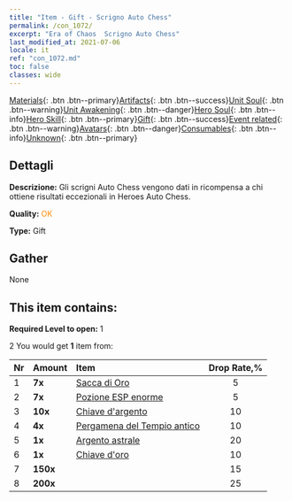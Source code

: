 ```yaml
---
title: "Item - Gift - Scrigno Auto Chess"
permalink: /con_1072/
excerpt: "Era of Chaos  Scrigno Auto Chess"
last_modified_at: 2021-07-06
locale: it
ref: "con_1072.md"
toc: false
classes: wide
---
```

 [Materials](/ItemsIT/){: .btn .btn--primary}[Artifacts](/ItemsIT/Artifacts/){: .btn .btn--success}[Unit Soul](/ItemsIT/UnitSoul/){: .btn .btn--warning}[Unit Awakening](/ItemsIT/UnitAwakening/){: .btn .btn--danger}[Hero Soul](/ItemsIT/HeroSoul/){: .btn .btn--info}[Hero Skill](/ItemsIT/HeroSkill/){: .btn .btn--primary}[Gift](/ItemsIT/Gift/){: .btn .btn--success}[Event related](/ItemsIT/Events/){: .btn .btn--warning}[Avatars](/ItemsIT/Avatars/){: .btn .btn--danger}[Consumables](/ItemsIT/Consumables/){: .btn .btn--info}[Unknown](/ItemsIT/Unknown/){: .btn .btn--primary}

## Dettagli
 **Descrizione:** Gli scrigni Auto Chess vengono dati in ricompensa a chi ottiene risultati eccezionali in Heroes Auto Chess.

 **Quality:** <span style="color: #FF8C00">OK</span>

 **Type:** Gift

## Gather

  None

## This item contains:

 **Required Level to open:** 1

 2 You would get **1** item  from:

  | Nr | Amount |     Item    | Drop Rate,% |
  |:---|:-------|:------------|:---------:|
  | 1 |  **7x** | [Sacca di Oro](/ItemsIT/con_714/) | 5 | 
  | 2 |  **7x** | [Pozione ESP enorme](/ItemsIT/con_703/) | 5 | 
  | 3 |  **10x** | [Chiave d'argento](/ItemsIT/con_693/) | 10 | 
  | 4 |  **4x** | [Pergamena del Tempio antico](/ItemsIT/con_697/) | 10 | 
  | 5 |  **1x** | [Argento astrale](/ItemsIT/con_969/) | 20 | 
  | 6 |  **1x** | [Chiave d'oro](/ItemsIT/con_783/) | 10 | 
  | 7 |  **150x** | <i class="fas fa-gem"/> | 15 | 
  | 8 |  **200x** | <i class="fas fa-gem"/> | 25 | 
